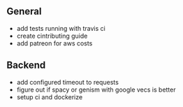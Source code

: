 ## General
* add tests running with travis ci
* create cintributing guide
* add patreon for aws costs

## Backend
* add configured timeout to requests
* figure out if spacy or genism with google vecs is better
* setup ci and dockerize
